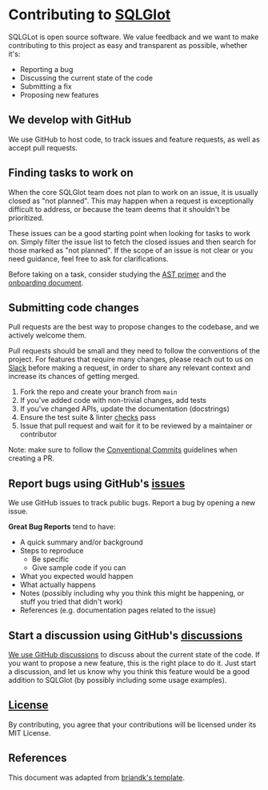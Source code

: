 # Contributing to [SQLGlot](https://github.com/tobymao/sqlglot/blob/main/README.md)

SQLGLot is open source software. We value feedback and we want to make contributing to this project as
easy and transparent as possible, whether it's:

- Reporting a bug
- Discussing the current state of the code
- Submitting a fix
- Proposing new features

## We develop with GitHub

We use GitHub to host code, to track issues and feature requests, as well as accept pull requests.

## Finding tasks to work on

When the core SQLGlot team does not plan to work on an issue, it is usually closed as "not planned". This may happen
when a request is exceptionally difficult to address, or because the team deems that it shouldn't be prioritized.

These issues can be a good starting point when looking for tasks to work on. Simply filter the issue list to fetch
the closed issues and then search for those marked as "not planned". If the scope of an issue is not clear or you
need guidance, feel free to ask for clarifications.

Before taking on a task, consider studying the [AST primer](https://github.com/tobymao/sqlglot/blob/main/posts/ast_primer.md) and the [onboarding document](https://github.com/tobymao/sqlglot/blob/main/posts/onboarding.md).

## Submitting code changes

Pull requests are the best way to propose changes to the codebase, and we actively welcome them.

Pull requests should be small and they need to follow the conventions of the project. For features that require
many changes, please reach out to us on [Slack](https://tobikodata.com/slack) before making a request, in order
to share any relevant context and increase its chances of getting merged.

1. Fork the repo and create your branch from `main`
2. If you've added code with non-trivial changes, add tests
3. If you've changed APIs, update the documentation (docstrings)
4. Ensure the test suite & linter [checks](https://github.com/tobymao/sqlglot/blob/main/README.md#run-tests-and-lint) pass
5. Issue that pull request and wait for it to be reviewed by a maintainer or contributor

Note: make sure to follow the [Conventional Commits](https://www.conventionalcommits.org/en/v1.0.0/) guidelines when creating a PR.

## Report bugs using GitHub's [issues](https://github.com/tobymao/sqlglot/issues)

We use GitHub issues to track public bugs. Report a bug by opening a new issue.

**Great Bug Reports** tend to have:

- A quick summary and/or background
- Steps to reproduce
  - Be specific
  - Give sample code if you can
- What you expected would happen
- What actually happens
- Notes (possibly including why you think this might be happening, or stuff you tried that didn't work)
- References (e.g. documentation pages related to the issue)

## Start a discussion using GitHub's [discussions](https://github.com/tobymao/sqlglot/discussions)

[We use GitHub discussions](https://github.com/tobymao/sqlglot/discussions/190) to discuss about the current state
of the code. If you want to propose a new feature, this is the right place to do it. Just start a discussion, and
let us know why you think this feature would be a good addition to SQLGlot (by possibly including some usage examples).

## [License](https://github.com/tobymao/sqlglot/blob/main/LICENSE)

By contributing, you agree that your contributions will be licensed under its MIT License.

## References

This document was adapted from [briandk's template](https://gist.github.com/briandk/3d2e8b3ec8daf5a27a62).
